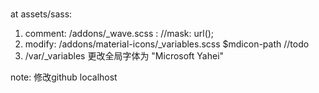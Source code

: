 ###
at assets/sass:
1. comment: /addons/_wave.scss : //mask: url();
2. modify: /addons/material-icons/_variables.scss $mdicon-path //todo
3. /var/_variables 更改全局字体为 "Microsoft Yahei"


note:
修改github localhost
